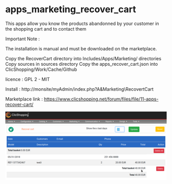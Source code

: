 # apps_marketing_recover_cart


This apps allow you know the products abandonned by your customer in the shopping cart and to contact them

Important Note :

 
The installation is manual and must be downloaded on the marketplace.

Copy the RecoverCart directory into  Includes/Apps/Marketing/ directories
Copy sources in sources directory
Copy the apps_recover_cart.json into ClicShopping/Work/Cache/Github

licence  : GPL 2 - MIT

Install :
http://monsite/myAdmin/index.php?A&Marketing\RecovertCart

Marketplace link : https://www.clicshopping.net/forum/files/file/11-apps-recover-cart/

![recovercart](https://github.com/ClicShoppingOfficialModulesV3/apps_marketing_recover_cart/blob/master/ModuleInfosJson/recover.png)